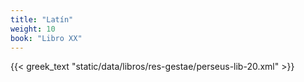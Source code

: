 ```yaml
---
title: "Latín"
weight: 10
book: "Libro XX"
---
```

{{< greek_text "static/data/libros/res-gestae/perseus-lib-20.xml" >}}